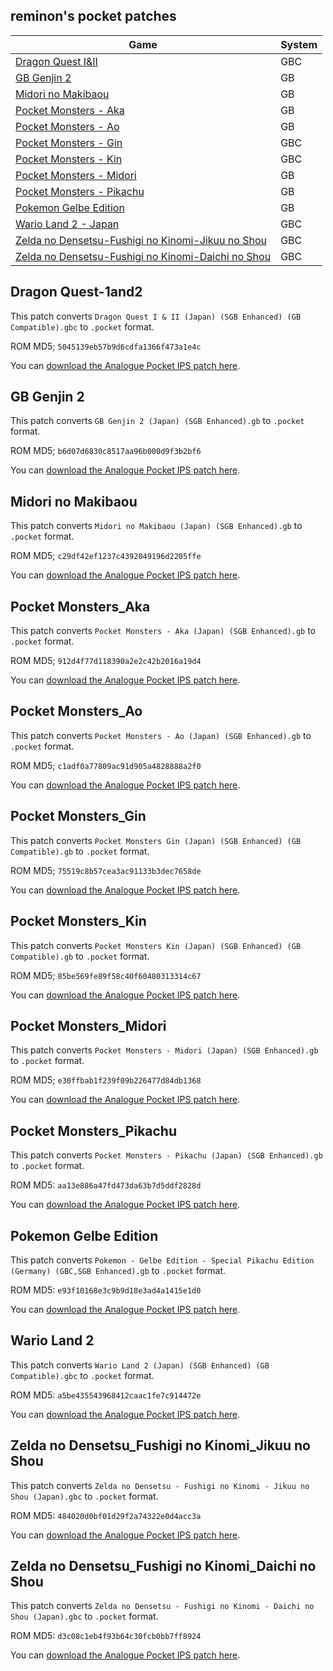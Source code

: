 ## reminon's pocket patches

Game | System
--- | ---
[Dragon Quest I&II](#Dragon-Quest-1and2) | GBC
[GB Genjin 2](#GB-Genjin-2) | GB
[Midori no Makibaou](#Midori-no-Makibaou) | GB
[Pocket Monsters - Aka](#Pocket-Monsters_Aka) | GB
[Pocket Monsters - Ao](#Pocket-Monsters_Ao) | GB
[Pocket Monsters - Gin](#Pocket-Monsters_Gin) | GBC
[Pocket Monsters - Kin](#Pocket-Monsters_Kin) | GBC
[Pocket Monsters - Midori](#Pocket-Monsters_Midori) | GB
[Pocket Monsters - Pikachu](#Pocket-Monsters_Pikachu) | GB
[Pokemon Gelbe Edition](#Pokemon-Gelbe-Edition) | GB
[Wario Land 2 - Japan](#Wario-Land-2) | GBC
[Zelda no Densetsu-Fushigi no Kinomi-Jikuu no Shou](#Zelda-no-Densetsu_Fushigi-no-Kinomi_Jikuu-no-Shou) | GBC
[Zelda no Densetsu-Fushigi no Kinomi-Daichi no Shou](#Zelda-no-Densetsu_Fushigi-no-Kinomi_Daichi-no-Shou) | GBC
## Dragon Quest-1and2

This patch converts `Dragon Quest I & II (Japan) (SGB Enhanced) (GB Compatible).gbc` to `.pocket` format.

ROM MD5; `5045139eb57b9d6cdfa1366f473a1e4c`

You can [download the Analogue Pocket IPS patch here](https://github.com/reminon/pocket-patches/raw/main/Dragon%20Quest%20I%20%26%20II%20(Japan)%20(SGB%20Enhanced)%20(GB%20Compatible).ips).


## GB Genjin 2

This patch converts `GB Genjin 2 (Japan) (SGB Enhanced).gb` to `.pocket` format.

ROM MD5; `b6d07d6830c8517aa96b000d9f3b2bf6`

You can [download the Analogue Pocket IPS patch here](https://github.com/reminon/pocket-patches/raw/main/GB%20Genjin%202%20(Japan)%20(SGB%20Enhanced).ips).

## Midori no Makibaou

This patch converts `Midori no Makibaou (Japan) (SGB Enhanced).gb` to `.pocket` format.

ROM MD5; `c29df42ef1237c4392049196d2205ffe`

You can [download the Analogue Pocket IPS patch here](https://github.com/reminon/pocket-patches/raw/main/Midori%20no%20Makibaou%20(Japan)%20(SGB%20Enhanced).ips).

## Pocket Monsters_Aka

This patch converts `Pocket Monsters - Aka (Japan) (SGB Enhanced).gb` to `.pocket` format.

ROM MD5; `912d4f77d118390a2e2c42b2016a19d4`

You can [download the Analogue Pocket IPS patch here](https://github.com/reminon/pocket-patches/raw/main/Pocket%20Monsters%20-%20Aka%20(Japan)%20(SGB%20Enhanced).ips).

## Pocket Monsters_Ao

This patch converts `Pocket Monsters - Ao (Japan) (SGB Enhanced).gb` to `.pocket` format.

ROM MD5; `c1adf0a77809ac91d905a4828888a2f0`

You can [download the Analogue Pocket IPS patch here](https://github.com/reminon/pocket-patches/raw/main/Pocket%20Monsters%20-%20Ao%20(Japan)%20(SGB%20Enhanced).ips).

## Pocket Monsters_Gin

This patch converts `Pocket Monsters Gin (Japan) (SGB Enhanced) (GB Compatible).gb` to `.pocket` format.

ROM MD5; `75519c8b57cea3ac91133b3dec7658de`

You can [download the Analogue Pocket IPS patch here](https://github.com/reminon/pocket-patches/raw/main/Pocket%20Monsters%20Gin%20(Japan)%20(SGB%20Enhanced)%20(GB%20Compatible).ips).

## Pocket Monsters_Kin

This patch converts `Pocket Monsters Kin (Japan) (SGB Enhanced) (GB Compatible).gb` to `.pocket` format.

ROM MD5; `85be569fe89f58c40f60480313314c67`

You can [download the Analogue Pocket IPS patch here](https://github.com/reminon/pocket-patches/raw/main/Pocket%20Monsters%20Kin%20(Japan)%20(SGB%20Enhanced)%20(GB%20Compatible).ips).

## Pocket Monsters_Midori

This patch converts `Pocket Monsters - Midori (Japan) (SGB Enhanced).gb` to `.pocket` format.

ROM MD5; `e30ffbab1f239f09b226477d84db1368`

You can [download the Analogue Pocket IPS patch here](https://github.com/reminon/reminon-pocket-patches/raw/main/Pocket%20Monsters%20-%20Midori%20(Japan)%20(SGB%20Enhanced).ips).


## Pocket Monsters_Pikachu

This patch converts `Pocket Monsters - Pikachu (Japan) (SGB Enhanced).gb` to `.pocket` format.

ROM MD5: `aa13e886a47fd473da63b7d5ddf2828d`

You can [download the Analogue Pocket IPS patch here](https://github.com/reminon/pocket-patches/raw/main/Pocket%20Monsters%20-%20Pikachu%20(Japan)%20(SGB%20Enhanced).ips).

## Pokemon Gelbe Edition

This patch converts `Pokemon - Gelbe Edition - Special Pikachu Edition (Germany) (GBC,SGB Enhanced).gb` to `.pocket` format.

ROM MD5: `e93f10168e3c9b9d18e3ad4a1415e1d0`

You can [download the Analogue Pocket IPS patch here](https://github.com/reminon/pocket-patches/raw/main/Pokemon%20-%20Gelbe%20Edition%20-%20Special%20Pikachu%20Edition%20(Germany)%20(GBC%2CSGB%20Enhanced).ips).

## Wario Land 2

This patch converts `Wario Land 2 (Japan) (SGB Enhanced) (GB Compatible).gbc` to `.pocket` format.

ROM MD5: `a5be435543968412caac1fe7c914472e`

You can [download the Analogue Pocket IPS patch here](https://github.com/reminon/pocket-patches/raw/main/Wario%20Land%202%20(Japan)%20(SGB%20Enhanced)%20(GB%20Compatible).ips).

## Zelda no Densetsu_Fushigi no Kinomi_Jikuu no Shou

This patch converts `Zelda no Densetsu - Fushigi no Kinomi - Jikuu no Shou (Japan).gbc` to `.pocket` format.

ROM MD5: `484020d0bf01d29f2a74322e0d4acc3a`

You can [download the Analogue Pocket IPS patch here](https://github.com/reminon/pocket-patches/blob/main/Zelda%20no%20Densetsu%20-%20Fushigi%20no%20Kinomi%20-%20Jikuu%20no%20Shou%20(Japan).ips).

## Zelda no Densetsu_Fushigi no Kinomi_Daichi no Shou

This patch converts `Zelda no Densetsu - Fushigi no Kinomi - Daichi no Shou (Japan).gbc` to `.pocket` format.

ROM MD5: `d3c08c1eb4f93b64c30fcb0bb7ff8924`

You can [download the Analogue Pocket IPS patch here](https://github.com/reminon/pocket-patches/raw/main/Zelda%20no%20Densetsu%20-%20Fushigi%20no%20Kinomi%20-%20Daichi%20no%20Shou%20(Japan).ips).
